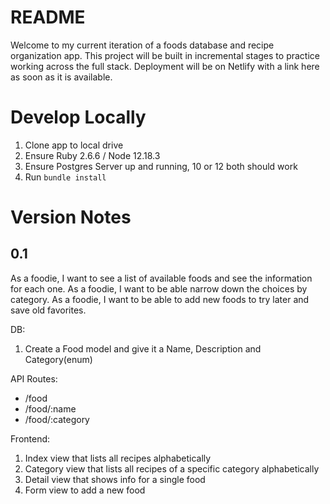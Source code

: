 # README

Welcome to my current iteration of a foods database and recipe organization app. This project will be built in incremental stages to practice working across the full stack. Deployment will be on Netlify with a link here as soon as it is available.

# Develop Locally

1. Clone app to local drive
1. Ensure Ruby 2.6.6 / Node 12.18.3
1. Ensure Postgres Server up and running, 10 or 12 both should work
1. Run `bundle install`

# Version Notes

## 0.1

As a foodie, I want to see a list of available foods and see the information for each one.
As a foodie, I want to be able narrow down the choices by category.
As a foodie, I want to be able to add new foods to try later and save old favorites.

DB:

1. Create a Food model and give it a Name, Description and Category(enum)

API Routes:

- /food
- /food/:name
- /food/:category

Frontend:

1. Index view that lists all recipes alphabetically
1. Category view that lists all recipes of a specific category alphabetically
1. Detail view that shows info for a single food
1. Form view to add a new food
